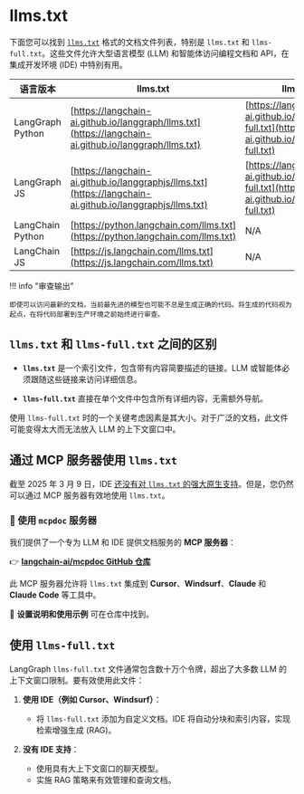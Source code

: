 # llms.txt

下面您可以找到 [`llms.txt`](https://llmstxt.org/) 格式的文档文件列表，特别是 `llms.txt` 和 `llms-full.txt`。这些文件允许大型语言模型 (LLM) 和智能体访问编程文档和 API，在集成开发环境 (IDE) 中特别有用。

| 语言版本 | llms.txt                                                                                                   | llms-full.txt                                                                                                        |
|------------------|------------------------------------------------------------------------------------------------------------|----------------------------------------------------------------------------------------------------------------------|
| LangGraph Python | [https://langchain-ai.github.io/langgraph/llms.txt](https://langchain-ai.github.io/langgraph/llms.txt)     | [https://langchain-ai.github.io/langgraph/llms-full.txt](https://langchain-ai.github.io/langgraph/llms-full.txt)     |
| LangGraph JS     | [https://langchain-ai.github.io/langgraphjs/llms.txt](https://langchain-ai.github.io/langgraphjs/llms.txt) | [https://langchain-ai.github.io/langgraphjs/llms-full.txt](https://langchain-ai.github.io/langgraphjs/llms-full.txt) |
| LangChain Python | [https://python.langchain.com/llms.txt](https://python.langchain.com/llms.txt)                             | N/A                                                                                                                  |
| LangChain JS     | [https://js.langchain.com/llms.txt](https://js.langchain.com/llms.txt)                                     | N/A                                                                                                                  |

!!! info "审查输出"

    即使可以访问最新的文档，当前最先进的模型也可能不总是生成正确的代码。将生成的代码视为起点，在将代码部署到生产环境之前始终进行审查。

## `llms.txt` 和 `llms-full.txt` 之间的区别

- **`llms.txt`** 是一个索引文件，包含带有内容简要描述的链接。LLM 或智能体必须跟随这些链接来访问详细信息。

- **`llms-full.txt`** 直接在单个文件中包含所有详细内容，无需额外导航。

使用 `llms-full.txt` 时的一个关键考虑因素是其大小。对于广泛的文档，此文件可能变得太大而无法放入 LLM 的上下文窗口中。

## 通过 MCP 服务器使用 `llms.txt`

截至 2025 年 3 月 9 日，IDE [还没有对 `llms.txt` 的强大原生支持](https://x.com/jeremyphoward/status/1902109312216129905?t=1eHFv2vdNdAckajnug0_Vw&s=19)。但是，您仍然可以通过 MCP 服务器有效地使用 `llms.txt`。

### 🚀 使用 `mcpdoc` 服务器

我们提供了一个专为 LLM 和 IDE 提供文档服务的 **MCP 服务器**：

👉 **[langchain-ai/mcpdoc GitHub 仓库](https://github.com/langchain-ai/mcpdoc)**

此 MCP 服务器允许将 `llms.txt` 集成到 **Cursor**、**Windsurf**、**Claude** 和 **Claude Code** 等工具中。

📘 **设置说明和使用示例** 可在仓库中找到。

## 使用 `llms-full.txt`

LangGraph `llms-full.txt` 文件通常包含数十万个令牌，超出了大多数 LLM 的上下文窗口限制。要有效使用此文件：

1. **使用 IDE（例如 Cursor、Windsurf）**：
    - 将 `llms-full.txt` 添加为自定义文档。IDE 将自动分块和索引内容，实现检索增强生成 (RAG)。

2. **没有 IDE 支持**：
    - 使用具有大上下文窗口的聊天模型。
    - 实施 RAG 策略来有效管理和查询文档。

